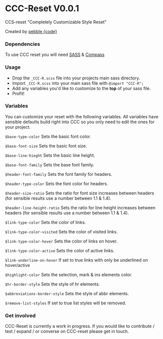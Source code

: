CCC-Reset V0.0.1
=========

CCS-reset "Completely Customizable Style Reset" 

Created by [pebble {code}](http://pebblecode.com/)

### Dependencies

To use CCC reset you will need [SASS](http://sass-lang.com/) & [Compass](http://compass-style.org/)

### Usage

* Drop the `_CCC-R.scss` file into your projects main sass directory. 
* Import `_CCC-R.scss` into your main sass file with `@import "CCC-R";`
* Add any variables you'd like to customize to the **top** of your sass file.
* Profit!

### Variables

You can customize your reset with the following variables. All variables have sensible defaults build right into CCC so you only need to edit the ones for your project.

`$base-type-color` Sets the basic font color.

`$base-font-size` Sets the basic font size.

`$base-line-hieght` Sets the basic line height.

`$base-font-family` Sets the base font family.

`$header-font-family` Sets the font family for headers.

`$header-type-color` Sets the font color for headers.

`$header-size-ratio` Sets the ratio for font size increases between headers (for sensible results use a number between 1.1 & 1.4).

`$header-line-height-ratio` Sets the ratio for line height increases between headers (for sensible results use a number between 1.1 & 1.4).

`$link-type-color` Sets the color of links.

`$link-type-color-visited` Sets the color of visited links.

`$link-type-color-hover` Sets the color of links on hover.

`$link-type-color-active` Sets the color of active links.

`$link-underline-on-hover` If set to true links with only be underlined on hover/active

`$highlight-color` Sets the selection, mark & ins elements color.

`$hr-border-style` Sets the style of hr elements.

`$abbreviations-border-style` Sets the style of abbr elements.

`$remove-list-styles` If set to true list styles will be removed.

### Get involved

CCC-Reset is currently a work in progress. If you would like to contribute / test / expand / or converse on CCC-reset please get in touch. 